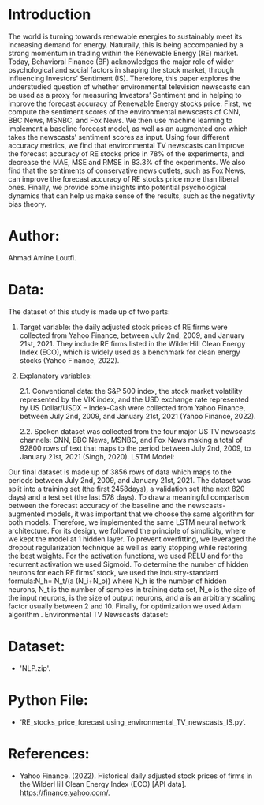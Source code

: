 # Introduction
The world is turning towards renewable energies to sustainably meet its increasing demand for energy. Naturally, this is being accompanied by a strong momentum in trading within the Renewable Energy (RE) market. Today, Behavioral Finance (BF) acknowledges the major role of wider psychological and social factors in shaping the stock market, through influencing Investors’ Sentiment (IS). Therefore, this paper explores the understudied question of whether environmental television newscasts can be used as a proxy for measuring Investors’ Sentiment and in helping to improve the forecast accuracy of Renewable Energy stocks price. First, we compute the sentiment scores of the environmental newscasts of CNN, BBC News, MSNBC, and Fox News. We then use machine learning to implement a baseline forecast model, as well as an augmented one which takes the newscasts’ sentiment scores as input. Using four different accuracy metrics, we find that environmental TV newscasts can improve the forecast accuracy of RE stocks price in 78% of the experiments, and decrease the MAE, MSE and RMSE in 83.3% of the experiments. We also find that the sentiments of conservative news outlets, such as Fox News, can improve the forecast accuracy of RE stocks price more than liberal ones. Finally, we provide some insights into potential psychological dynamics that can help us make sense of the results, such as the negativity bias theory.

# Author:
Ahmad Amine Loutfi.

# Data:
The dataset of this study is made up of two parts:
1.	Target variable: the daily adjusted stock prices of RE firms were collected from Yahoo Finance, between July 2nd, 2009, and January 21st, 2021. They include RE firms listed in the WilderHill Clean Energy Index (ECO), which is widely used as a benchmark for clean energy stocks (Yahoo Finance, 2022).
2.	Explanatory variables:

    2.1. Conventional data: the S&P 500 index, the stock market volatility represented by the VIX index, and the USD exchange rate represented by US Dollar/USDX – Index-Cash were collected from Yahoo Finance, between July 2nd, 2009, and January 21st, 2021 (Yahoo
    Finance, 2022).

    2.2. Spoken dataset was collected from the four major US TV newscasts channels: CNN, BBC News, MSNBC, and Fox News making a total of 92800 rows of text that maps to the period between July 2nd, 2009, to January 21st, 2021 (Singh, 2020).
    LSTM Model:

Our final dataset is made up of 3856 rows of data which maps to the periods between July 2nd, 2009, and January 21st, 2021. The dataset was split into a training set (the first 2458days), a validation set (the next 820 days) and a test set (the last 578 days). To draw a meaningful comparison between the forecast accuracy of the baseline and the newscasts-augmented models, it was important that we choose the same algorithm for both models. Therefore, we implemented the same LSTM neural network architecture. For its design, we followed the principle of simplicity, where we kept the model at 1 hidden layer. To prevent overfitting, we leveraged the dropout regularization technique as well as early stopping while restoring the best weights. For the activation functions, we used RELU and for the recurrent activation we used Sigmoid. To determine the number of hidden neurons for each RE firms’ stock, we used the industry-standard formula:N_h= N_t/(a (N_i+N_o)) where N_h is the number of hidden neurons, N_t is the number of samples in training data set, N_o is the size of the input neurons, is the size of output neurons, and a is an arbitrary scaling factor usually between 2 and 10. Finally, for optimization we used Adam algorithm .
Environmental TV Newscasts dataset:

# Dataset: 
- 'NLP.zip'.

# Python File:
- ‘RE_stocks_price_forecast using_environmental_TV_newscasts_IS.py’.

# References:
-	Yahoo Finance. (2022). Historical daily adjusted stock prices of firms in the WilderHill Clean Energy Index (ECO) [API data]. https://finance.yahoo.com/.

